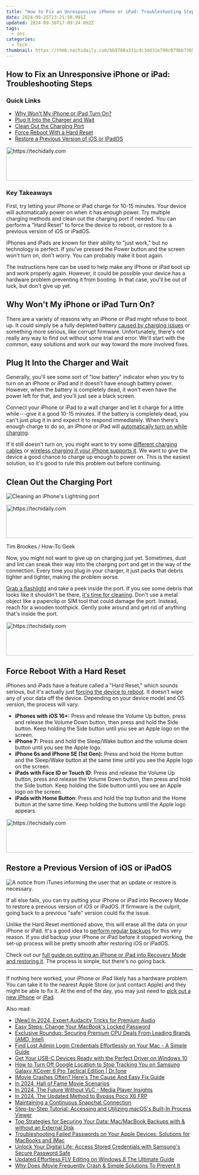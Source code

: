 ```yaml
---
title: "How to Fix an Unresponsive iPhone or iPad: Troubleshooting Steps"
date: 2024-09-25T23:21:50.991Z
updated: 2024-09-30T17:09:24.892Z
tags:
  - ios
categories:
  - tech
thumbnail: https://thmb.techidaily.com/bb9708a331c4c3dd31e799c079bb73652a9e75d1a08dd178d051b1af275cc7e6.jpg
---
```


## How to Fix an Unresponsive iPhone or iPad: Troubleshooting Steps

### Quick Links

* [Why Won't My iPhone or iPad Turn On?](https://youtube-clips.techidaily.com/achieving-affiliate-success-with-online-videos/)
* [Plug It Into the Charger and Wait](https://printer-issues.techidaily.com/fixed-printer-shows-error-message-epson/)
* [Clean Out the Charging Port](https://win-howtos.techidaily.com/expert-advice-on-mending-a-defective-laptop-microphone-no-more-voiceless-computers/)
* [Force Reboot With a Hard Reset](https://phone-solutions.techidaily.com/in-2024-methods-to-change-gps-location-on-vivo-v30-pro-drfone-by-drfone-virtual-android/)
* [Restore a Previous Version of iOS or iPadOS](https://facebook-clips.techidaily.com/new-2024-approved-pioneering-the-path-transitioning-xbox-sessions-to-fb/)

<!-- affiliate ads begin -->
<a href="https://aligracehair.sjv.io/c/5597632/1959764/19272" target="_top" id="1959764">
  <img src="//a.impactradius-go.com/display-ad/19272-1959764" border="0" alt="https://techidaily.com" width="728" height="90"/>
</a>
<img height="0" width="0" src="https://aligracehair.sjv.io/i/5597632/1959764/19272" style="position:absolute;visibility:hidden;" border="0" />
<!-- affiliate ads end -->

### Key Takeaways

 First, try letting your iPhone or iPad charge for 10-15 minutes. Your device will automatically power on when it has enough power. Try multiple charging methods and clean out the charging port if needed. You can perform a "Hard Reset" to force the device to reboot, or restore to a previous version of iOS or iPadOS.

 iPhones and iPads are known for their ability to "just work," but no technology is perfect. If you've pressed the Power button and the screen won't turn on, don't worry. You can probably make it boot again.

 The instructions here can be used to help make any iPhone or iPad boot up and work properly again. However, it could be possible your device has a hardware problem preventing it from booting. In that case, you'll be out of luck, but don't give up yet.

##  Why Won't My iPhone or iPad Turn On?

 There are a variety of reasons why an iPhone or iPad might refuse to boot up. It could simply be a fully depleted battery [caused by charging issues](https://techidaily.com/how-do-i-reset-my-xiaomi-redmi-note-12-4g-phone-without-technical-knowledge-drfone-by-drfone-reset-android-reset-android/) or something more serious, like corrupt firmware. Unfortunately, there's not really any way to find out without some trial and error. We'll start with the common, easy solutions and work our way toward the more involved fixes.

##  Plug It Into the Charger and Wait

 Generally, you'll see some sort of "low battery" indicator when you try to turn on an iPhone or iPad and it doesn't have enough battery power. However, when the battery is completely dead, it won't even have the power left for that, and you'll just see a black screen.

 Connect your iPhone or iPad to a wall charger and let it charge for a little while---give it a good 10-15 minutes. If the battery is completely dead, you can't just plug it in and expect it to respond immediately. When there's enough charge to do so, an iPhone or iPad will [automatically turn on while charging](https://change-location.techidaily.com/top-15-augmented-reality-games-like-pokemon-go-to-play-on-samsung-galaxy-s23-fe-drfone-by-drfone-virtual-android/).

 If it still doesn't turn on, you might want to try some [different charging cables](https://fox-helps.techidaily.com/2024-approved-top-6-virtual-reality-vr-gloves-to-check-out/) or [wireless charging if your iPhone supports it](https://some-techniques.techidaily.com/hero-session-x-vs-polaroid-cube-the-ultimate-editing-showdown-for-2024/). We want to give the device a good chance to charge up enough to power on. This is the easiest solution, so it's good to rule this problem out before continuing.

##  Clean Out the Charging Port

![Cleaning an iPhone's Lightning port](https://static1.howtogeekimages.com/wordpress/wp-content/uploads/2021/12/iphone_lightning_clean.jpg?trim=1,1&amp;bg-color=000&amp;pad=1,1) 

<!-- affiliate ads begin -->
<a href="https://dhgate.sjv.io/c/5597632/1186802/12108" target="_top" id="1186802">
  <img src="//a.impactradius-go.com/display-ad/12108-1186802" border="0" alt="https://techidaily.com" width="728" height="90"/>
</a>
<img height="0" width="0" src="https://dhgate.sjv.io/i/5597632/1186802/12108" style="position:absolute;visibility:hidden;" border="0" />
<!-- affiliate ads end -->

Tim Brookes / How-To Geek

 Now, you might not want to give up on charging just yet. Sometimes, dust and lint can sneak their way into the charging port and get in the way of the connection. Every time you plug in your charger, it just packs that debris tighter and tighter, making the problem worse.

[Grab a flashlight](https://youtube-videos.techidaily.com/top-ranked-screen-recorder-for-seamless-youtubing/) and take a peek inside the port. If you see some debris that looks like it shouldn't be there, [it's time for cleaning](https://change-location.techidaily.com/how-to-stop-my-spouse-from-spying-on-my-samsung-galaxy-m14-4g-drfone-by-drfone-virtual-android/). Don't use a metal object like a paperclip or SIM tool that could damage the port. Instead, reach for a wooden toothpick. Gently poke around and get rid of anything that's inside the port.

<!-- affiliate ads begin -->
<a href="https://ephamedtechinc.pxf.io/c/5597632/2137211/26400" target="_top" id="2137211">
  <img src="//a.impactradius-go.com/display-ad/26400-2137211" border="0" alt="https://techidaily.com" width="728" height="90"/>
</a>
<img height="0" width="0" src="https://ephamedtechinc.pxf.io/i/5597632/2137211/26400" style="position:absolute;visibility:hidden;" border="0" />
<!-- affiliate ads end -->

##  Force Reboot With a Hard Reset

 iPhones and iPads have a feature called a "Hard Reset," which sounds serious, but it's actually just [forcing the device to reboot](https://win-amazing.techidaily.com/instant-access-to-thrustmaster-t150-drivers-user-friendly-guide-on-swift-software-setup/). It doesn't wipe any of your data off the device. Depending on your device model and OS version, the process will vary.

* **iPhones with iOS 16+:** Press and release the Volume Up button, press and release the Volume Down button, then press and hold the Side button. Keep holding the Side button until you see an Apple logo on the screen.
* **iPhone 7:** Press and hold the Sleep/Wake button and the volume down button until you see the Apple logo.
* **iPhone 6s and iPhone SE (1st Gen):** Press and hold the Home button and the Sleep/Wake button at the same time until you see the Apple logo on the screen.
* **iPads with Face ID or Touch ID**: Press and release the Volume Up button, press and release the Volume Down button, then press and hold the Side button. Keep holding the Side button until you see an Apple logo on the screen.
* **iPads with Home Button**: Press and hold the top button and the Home button at the same time. Keep holding the buttons until the Apple logo appears.

<!-- affiliate ads begin -->
<a href="https://appsumo.8odi.net/c/5597632/2082532/7443" target="_top" id="2082532">
  <img src="//a.impactradius-go.com/display-ad/7443-2082532" border="0" alt="https://techidaily.com" width="728" height="90"/>
</a>
<img height="0" width="0" src="https://appsumo.8odi.net/i/5597632/2082532/7443" style="position:absolute;visibility:hidden;" border="0" />
<!-- affiliate ads end -->

##  Restore a Previous Version of iOS or iPadOS

![A notice from iTunes informing the user that an update or restore is necessary.](https://static1.howtogeekimages.com/wordpress/wp-content/uploads/2018/11/RestoreProblemDoneA.jpg?trim=1,1&amp;bg-color=000&amp;pad=1,1) 

 If all else fails, you can try putting your iPhone or iPad into Recovery Mode to restore a previous version of iOS or iPadOS. If firmware is the culprit, going back to a previous "safe" version could fix the issue.

 Unlike the Hard Reset mentioned above, this will erase all the data on your iPhone or iPad. It's a good idea to [perform regular backups](https://location-fake.techidaily.com/a-detailed-guide-on-faking-your-location-in-mozilla-firefox-on-motorola-moto-g73-5g-drfone-by-drfone-virtual-android/) for this very reason. If you did backup your iPhone or iPad before it stopped working, the set-up process will be pretty smooth after restoring iOS or iPadOS.

 Check out our [full guide on putting an iPhone or iPad into Recovery Mode and restoring it](https://youtube-web.techidaily.com/ed-youtubes-user-interface-for-comment-management-for-2024/). The process is simple, but there's no going back.

---

 If nothing here worked, your iPhone or iPad likely has a hardware problem. You can take it to the nearest Apple Store (or just contact Apple) and they might be able to fix it. At the end of the day, you may just need to [pick out a new iPhone](https://vimeo-videos.techidaily.com/in-2024-quick-vimeo-transformation-tips-easy-to-create-gifs/) or [iPad](https://screen-sharing-recording.techidaily.com/updated-in-2024-capturing-screen-content-on-huawei-mate-10-20-and-p-series-phones-via-built-in-recorders/).

<ins class="adsbygoogle"
     style="display:block"
     data-ad-format="autorelaxed"
     data-ad-client="ca-pub-7571918770474297"
     data-ad-slot="1223367746"></ins>

<ins class="adsbygoogle"
     style="display:block"
     data-ad-client="ca-pub-7571918770474297"
     data-ad-slot="8358498916"
     data-ad-format="auto"
     data-full-width-responsive="true"></ins>

<span class="atpl-alsoreadstyle">Also read:</span>
<div><ul>
<li><a href="https://fox-http.techidaily.com/new-in-2024-expert-audacity-tricks-for-premium-audio/"><u>[New] In 2024, Expert Audacity Tricks for Premium Audio</u></a></li>
<li><a href="https://os-tips.techidaily.com/easy-steps-change-your-macbooks-locked-password/"><u>Easy Steps: Change Your MacBook's Locked Password</u></a></li>
<li><a href="https://hardware-help.techidaily.com/exclusive-roundup-securing-premium-cpu-deals-from-leading-brands-amd-intel/"><u>Exclusive Roundup: Securing Premium CPU Deals From Leading Brands (AMD, Intel)</u></a></li>
<li><a href="https://os-tips.techidaily.com/find-lost-admin-login-credentials-effortlessly-on-your-mac-a-simple-guide/"><u>Find Lost Admin Login Credentials Effortlessly on Your Mac - A Simple Guide</u></a></li>
<li><a href="https://win-dash.techidaily.com/get-your-usb-c-devices-ready-with-the-perfect-driver-on-windows-10/"><u>Get Your USB-C Devices Ready with the Perfect Driver on Windows 10</u></a></li>
<li><a href="https://android-location-track.techidaily.com/how-to-turn-off-google-location-to-stop-tracking-you-on-samsung-galaxy-xcover-6-pro-tactical-edition-drfone-by-drfone-virtual-android/"><u>How to Turn Off Google Location to Stop Tracking You on Samsung Galaxy XCover 6 Pro Tactical Edition | Dr.fone</u></a></li>
<li><a href="https://os-tips.techidaily.com/imovie-crashes-often-heres-the-cause-and-easy-fix-guide/"><u>IMovie Crashes Often? Here's The Cause And Easy Fix Guide</u></a></li>
<li><a href="https://some-techniques.techidaily.com/in-2024-hall-of-fame-movie-scenarios/"><u>In 2024, Hall of Fame Movie Scenarios</u></a></li>
<li><a href="https://some-tips.techidaily.com/in-2024-the-future-without-vlc-media-player-insights/"><u>In 2024, The Future Without VLC - Media Player Insights</u></a></li>
<li><a href="https://android-frp.techidaily.com/in-2024-the-updated-method-to-bypass-poco-x6-frp-by-drfone-android/"><u>In 2024, The Updated Method to Bypass Poco X6 FRP</u></a></li>
<li><a href="https://tiktok-videos.techidaily.com/maintaining-a-continuous-snapchat-connection/"><u>Maintaining a Continuous Snapchat Connection</u></a></li>
<li><a href="https://os-tips.techidaily.com/step-by-step-tutorial-accessing-and-utilizing-macoss-built-in-process-viewer/"><u>Step-by-Step Tutorial: Accessing and Utilizing macOS's Built-In Process Viewer</u></a></li>
<li><a href="https://os-tips.techidaily.com/top-strategies-for-securing-your-data-macmacbook-backups-with-and-without-an-external-disk/"><u>Top Strategies for Securing Your Data: Mac/MacBook Backups with & without an External Disk</u></a></li>
<li><a href="https://os-tips.techidaily.com/troubleshooting-failed-passwords-on-your-apple-devices-solutions-for-macbooks-and-imac/"><u>Troubleshooting Failed Passwords on Your Apple Devices: Solutions for MacBooks and iMac</u></a></li>
<li><a href="https://os-tips.techidaily.com/unlock-your-digital-life-access-stored-credentials-with-samsungs-secure-password-safe/"><u>Unlock Your Digital Life: Access Stored Credentials with Samsung's Secure Password Safe</u></a></li>
<li><a href="https://ai-vdieo-software.techidaily.com/updated-effortless-flv-editing-on-windows-8-the-ultimate-guide/"><u>Updated Effortless FLV Editing on Windows 8 The Ultimate Guide</u></a></li>
<li><a href="https://os-tips.techidaily.com/why-does-imovie-frequently-crash-and-simple-solutions-to-prevent-it/"><u>Why Does iMovie Frequently Crash & Simple Solutions To Prevent It</u></a></li>
</ul></div>

